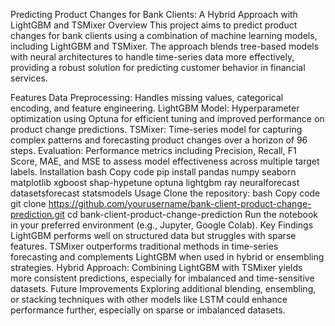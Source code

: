 Predicting Product Changes for Bank Clients: A Hybrid Approach with LightGBM and TSMixer
Overview
This project aims to predict product changes for bank clients using a combination of machine learning models, including LightGBM and TSMixer. The approach blends tree-based models with neural architectures to handle time-series data more effectively, providing a robust solution for predicting customer behavior in financial services.

Features
Data Preprocessing: Handles missing values, categorical encoding, and feature engineering.
LightGBM Model: Hyperparameter optimization using Optuna for efficient tuning and improved performance on product change predictions.
TSMixer: Time-series model for capturing complex patterns and forecasting product changes over a horizon of 96 steps.
Evaluation: Performance metrics including Precision, Recall, F1 Score, MAE, and MSE to assess model effectiveness across multiple target labels.
Installation
bash
Copy code
pip install pandas numpy seaborn matplotlib xgboost shap-hypetune optuna lightgbm ray neuralforecast datasetsforecast statsmodels
Usage
Clone the repository:
bash
Copy code
git clone https://github.com/yourusername/bank-client-product-change-prediction.git
cd bank-client-product-change-prediction
Run the notebook in your preferred environment (e.g., Jupyter, Google Colab).
Key Findings
LightGBM performs well on structured data but struggles with sparse features.
TSMixer outperforms traditional methods in time-series forecasting and complements LightGBM when used in hybrid or ensembling strategies.
Hybrid Approach: Combining LightGBM with TSMixer yields more consistent predictions, especially for imbalanced and time-sensitive datasets.
Future Improvements
Exploring additional blending, ensembling, or stacking techniques with other models like LSTM could enhance performance further, especially on sparse or imbalanced datasets.
